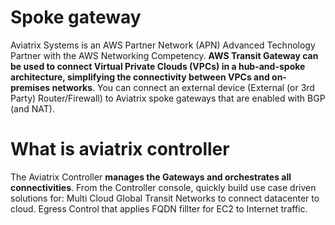# Spoke gateway
Aviatrix Systems is an AWS Partner Network (APN) Advanced Technology Partner with the AWS Networking Competency. **AWS Transit Gateway can be used to connect Virtual Private Clouds (VPCs) in a hub-and-spoke architecture, simplifying the connectivity between VPCs and on-premises networks**.
You can connect an external device (External (or 3rd Party) Router/Firewall) to Aviatrix spoke gateways that are enabled with BGP (and NAT).

# What is aviatrix controller

The Aviatrix Controller **manages the Gateways and orchestrates all connectivities**. From the Controller console, quickly build use case driven solutions for: Multi Cloud Global Transit Networks to connect datacenter to cloud. Egress Control that applies FQDN fillter for EC2 to Internet traffic.